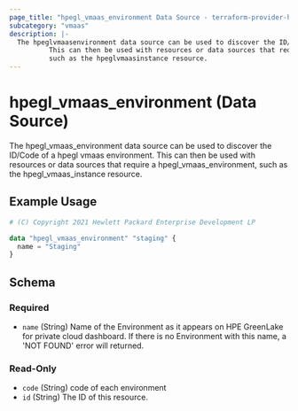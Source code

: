 ```yaml
---
page_title: "hpegl_vmaas_environment Data Source - terraform-provider-hpegl"
subcategory: "vmaas"
description: |-
  The hpeglvmaasenvironment data source can be used to discover the ID/Code of a hpegl vmaas environment.
          This can then be used with resources or data sources that require a hpeglvmaasenvironment,
          such as the hpeglvmaasinstance resource.
---
```

# hpegl_vmaas_environment (Data Source)

The hpegl_vmaas_environment data source can be used to discover the ID/Code of a hpegl vmaas environment.
		This can then be used with resources or data sources that require a hpegl_vmaas_environment,
		such as the hpegl_vmaas_instance resource.

## Example Usage

```terraform
# (C) Copyright 2021 Hewlett Packard Enterprise Development LP

data "hpegl_vmaas_environment" "staging" {
  name = "Staging"
}
```

<!-- schema generated by tfplugindocs -->
## Schema

### Required

- `name` (String) Name of the Environment as it appears on HPE GreenLake for private cloud dashboard. If there is no Environment with this name, a 'NOT FOUND' error will returned.

### Read-Only

- `code` (String) code of each environment
- `id` (String) The ID of this resource.


